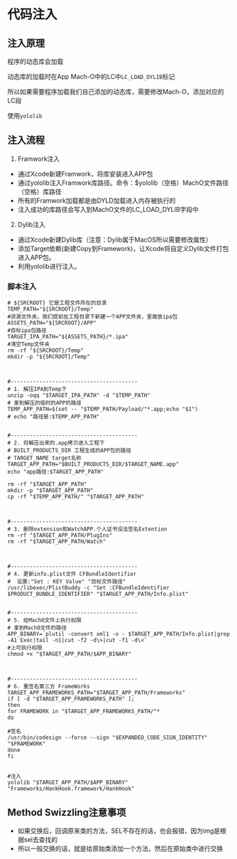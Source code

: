 # 代码注入

## 注入原理

程序的动态库会加载

动态库的加载时在App Mach-O中的LC中`LC_LOAD_DYLIB`标记

所以如果需要程序加载我们自己添加的动态库，需要修改Mach-O，添加对应的LC段

使用`yololib`

## 注入流程 

1. Framwork注入

* 通过Xcode新建Framwork，将库安装进入APP包
* 通过yololib注入Framwork库路径。命令：$yololib（空格）MachO文件路径（空格）库路径
* 所有的Framwork加载都是由DYLD加载进入内存被执行的
* 注入成功的库路径会写入到MachO文件的LC_LOAD_DYLIB字段中

2. Dylib注入

* 通过Xcode新建Dylib库（注意：Dylib属于MacOS所以需要修改属性）
* 添加Target依赖(新建Copy到Framework)，让Xcode将自定义Dylib文件打包进入APP包。
* 利用yololib进行注入。

### 脚本注入

```shell
# ${SRCROOT} 它是工程文件所在的目录
TEMP_PATH="${SRCROOT}/Temp"
#资源文件夹，我们提前在工程目录下新建一个APP文件夹，里面放ipa包
ASSETS_PATH="${SRCROOT}/APP"
#目标ipa包路径
TARGET_IPA_PATH="${ASSETS_PATH}/*.ipa"
#清空Temp文件夹
rm -rf "${SRCROOT}/Temp"
mkdir -p "${SRCROOT}/Temp"



#----------------------------------------
# 1. 解压IPA到Temp下
unzip -oqq "$TARGET_IPA_PATH" -d "$TEMP_PATH"
# 拿到解压的临时的APP的路径
TEMP_APP_PATH=$(set -- "$TEMP_PATH/Payload/"*.app;echo "$1")
# echo "路径是:$TEMP_APP_PATH"


#----------------------------------------
# 2. 将解压出来的.app拷贝进入工程下
# BUILT_PRODUCTS_DIR 工程生成的APP包的路径
# TARGET_NAME target名称
TARGET_APP_PATH="$BUILT_PRODUCTS_DIR/$TARGET_NAME.app"
echo "app路径:$TARGET_APP_PATH"

rm -rf "$TARGET_APP_PATH"
mkdir -p "$TARGET_APP_PATH"
cp -rf "$TEMP_APP_PATH/" "$TARGET_APP_PATH"



#----------------------------------------
# 3. 删除extension和WatchAPP.个人证书没法签名Extention
rm -rf "$TARGET_APP_PATH/PlugIns"
rm -rf "$TARGET_APP_PATH/Watch"



#----------------------------------------
# 4. 更新info.plist文件 CFBundleIdentifier
#  设置:"Set : KEY Value" "目标文件路径"
/usr/libexec/PlistBuddy -c "Set :CFBundleIdentifier $PRODUCT_BUNDLE_IDENTIFIER" "$TARGET_APP_PATH/Info.plist"


#----------------------------------------
# 5. 给MachO文件上执行权限
# 拿到MachO文件的路径
APP_BINARY=`plutil -convert xml1 -o - $TARGET_APP_PATH/Info.plist|grep -A1 Exec|tail -n1|cut -f2 -d\>|cut -f1 -d\<`
#上可执行权限
chmod +x "$TARGET_APP_PATH/$APP_BINARY"



#----------------------------------------
# 6. 重签名第三方 FrameWorks
TARGET_APP_FRAMEWORKS_PATH="$TARGET_APP_PATH/Frameworks"
if [ -d "$TARGET_APP_FRAMEWORKS_PATH" ];
then
for FRAMEWORK in "$TARGET_APP_FRAMEWORKS_PATH/"*
do

#签名
/usr/bin/codesign --force --sign "$EXPANDED_CODE_SIGN_IDENTITY" "$FRAMEWORK"
done
fi


#注入
yololib "$TARGET_APP_PATH/$APP_BINARY" "Frameworks/HankHook.framework/HankHook"
```

## Method Swizzling注意事项

* 如果交换后，回调原来类的方法，SEL不存在的话，也会报错，因为img是根据sel去查找的
* 所以一般交换的话，就是给原始类添加一个方法，然后在原始类中进行交换